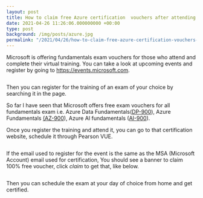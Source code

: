 ```yaml
---
layout: post
title: How to claim free Azure certification  vouchers after attending Microsoft Events
date: 2021-04-26 11:26:06.000000000 +00:00
type: post
background: /img/posts/azure.jpg
permalink: "/2021/04/26/how-to-claim-free-azure-certification-vouchers-after-attending-microsoft-events/"
---
```

  
<p>Microsoft is offering fundamentals exam vouchers for those who attend and complete their virtual training. You can take a look at upcoming events and register by going to <a href="https://events.microsoft.com">https://events.microsoft.com</a>.</p>
  
<p><!-- wp:image {"id":85,"sizeSlug":"large","linkDestination":"none"} --></p>
<figure class="wp-block-image size-large"><img src="{{ site.baseurl }}/assets/2021/04/image.png" alt="" class="wp-image-85" /></figure>
 
  
<p>Then you can register for the training of an exam of your choice by searching it in the page.</p>
  
  
<p>So far I have seen that Microsoft offers free exam vouchers for all fundamentals exam i.e. Azure Data Fundamentals(<a href="https://docs.microsoft.com/en-us/learn/certifications/azure-data-fundamentals/">DP-900</a>), Azure Fundamentals <a href="https://docs.microsoft.com/en-us/learn/certifications/azure-fundamentals/#certification-exams">(AZ-900</a>), Azure AI fundamentals (<a href="https://docs.microsoft.com/en-us/learn/certifications/azure-ai-fundamentals/">AI-900</a>).</p>
  
  
<p>Once you register the training and attend it, you can go to that certification website, schedule it through Pearson VUE. &nbsp;</p>
  
<p><!-- wp:image {"id":91,"sizeSlug":"large","linkDestination":"none"} --></p>
<figure class="wp-block-image size-large"><img src="{{ site.baseurl }}/assets/2021/04/image-2.png" alt="" class="wp-image-91" /></figure>
 
  
<p>If the email used to register for the event is the same as the MSA (Microsoft Account) email used for certification, You should see a banner to claim 100% free voucher, click <em>claim </em>to get that, like below.</p>
  
<p><!-- wp:image {"id":89,"sizeSlug":"large","linkDestination":"none"} --></p>
<figure class="wp-block-image size-large"><img src="{{ site.baseurl }}/assets/2021/04/image-1.png" alt="" class="wp-image-89" /></figure>
 
  
<p>Then you can schedule the exam at your day of choice from home and get certified.</p>

